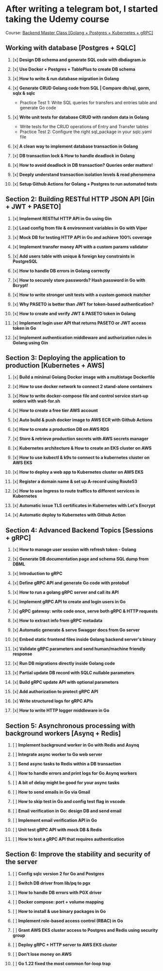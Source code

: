 # After writing a telegram bot, I started taking the Udemy course
Course: [Backend Master Class [Golang + Postgres + Kubernetes + gRPC]](https://www.udemy.com/share/105PNI3@vgqgMszJTBS_PimvIiwd2I1n0p9H2f5nGWh1DrDvUUMWqXTTEnR6b9sAp31jfWQmkQ==/)

## Working with database [Postgres + SQLC]
 
1. [x] **Design DB schema and generate SQL code with dbdiagram.io**

4. [x] **Use Docker + Postgres + TablePlus to create DB schema**

5. [x] **How to write & run database migration in Golang**

6. [x] **Generate CRUD Golang code from SQL | Compare db/sql, gorm, sqlx & sqlc**
    - Practice Test 1: Write SQL queries for transfers and entries table and generate Go code

7. [x] **Write unit tests for database CRUD with random data in Golang**
    - Write tests for the CRUD operations of Entry and Transfer tables
    - Practice Test 2: Configure the right sql_package in your sqlc.yaml file

8. [x] **A clean way to implement database transaction in Golang**

9. [x] **DB transaction lock & How to handle deadlock in Golang**

10. [x] **How to avoid deadlock in DB transaction? Queries order matters!**

11. [x] **Deeply understand transaction isolation levels & read phenomena**

12. [x] **Setup Github Actions for Golang + Postgres to run automated tests**

## Section 2: Building RESTful HTTP JSON API [Gin + JWT + PASETO]

1. [x] **Implement RESTful HTTP API in Go using Gin**

2. [x] **Load config from file & environment variables in Go with Viper**

3. [x] **Mock DB for testing HTTP API in Go and achieve 100% coverage**

4. [x] **Implement transfer money API with a custom params validator**

5. [x] **Add users table with unique & foreign key constraints in PostgreSQL**

6. [x] **How to handle DB errors in Golang correctly**

7. [x] **How to securely store passwords? Hash password in Go with Bcrypt!**

8. [x] **How to write stronger unit tests with a custom gomock matcher**

9. [x] **Why PASETO is better than JWT for token-based authentication?**

10. [x] **How to create and verify JWT & PASETO token in Golang**

11. [x] **Implement login user API that returns PASETO or JWT access token in Go**

12. [x] **Implement authentication middleware and authorization rules in Golang using Gin**

## Section 3: Deploying the application to production [Kubernetes + AWS]

1. [x] **Build a minimal Golang Docker image with a multistage Dockerfile**

2. [x] **How to use docker network to connect 2 stand-alone containers**

3. [x] **How to write docker-compose file and control service start-up orders with wait-for.sh**

4. [x] **How to create a free tier AWS account**

5. [x] **Auto build & push docker image to AWS ECR with Github Actions**

6. [x] **How to create a production DB on AWS RDS**

7. [x] **Store & retrieve production secrets with AWS secrets manager**

8. [x] **Kubernetes architecture & How to create an EKS cluster on AWS**

9. [x] **How to use kubectl & k9s to connect to a kubernetes cluster on AWS EKS**

10. [x] **How to deploy a web app to Kubernetes cluster on AWS EKS**

11. [x] **Register a domain name & set up A-record using Route53**

12. [x] **How to use Ingress to route traffics to different services in Kubernetes**

13. [x] **Automatic issue TLS certificates in Kubernetes with Let's Encrypt**

14. [x] **Automatic deploy to Kubernetes with Github Action**

## Section 4: Advanced Backend Topics [Sessions + gRPC]

1. [x] **How to manage user session with refresh token - Golang**

2. [x] **Generate DB documentation page and schema SQL dump from DBML**

3. [x] **Introduction to gRPC**

4. [x] **Define gRPC API and generate Go code with protobuf**

5. [x] **How to run a golang gRPC server and call its API**

6. [x] **Implement gRPC API to create and login users in Go**

7. [x] **gRPC gateway: write code once, serve both gRPC & HTTP requests**

8. [x] **How to extract info from gRPC metadata**

9. [x] **Automatic generate & serve Swagger docs from Go server**

10. [x] **Embed static frontend files inside Golang backend server's binary**

11. [x] **Validate gRPC parameters and send human/machine friendly response**

12. [x] **Run DB migrations directly inside Golang code**
 
13. [x] **Partial update DB record with SQLC nullable parameters**

14. [x] **Build gRPC update API with optional parameters**
 
15. [x] **Add authorization to protect gRPC API**
 
16. [x] **Write structured logs for gRPC APIs**
 
17. [x] **How to write HTTP logger middleware in Go**

## Section 5: Asynchronous processing with background workers [Asynq + Redis]

1. [ ] **Implement background worker in Go with Redis and Asynq**

2. [ ] **Integrate async worker to Go web server**

3. [ ] **Send async tasks to Redis within a DB transaction**

4. [ ] **How to handle errors and print logs for Go Asynq workers**

5. [ ] **A bit of delay might be good for your async tasks**

6. [ ] **How to send emails in Go via Gmail**

7. [ ] **How to skip test in Go and config test flag in vscode**

8. [ ] **Email verification in Go: design DB and send email**

9. [ ] **Implement email verification API in Go**

10. [ ] **Unit test gRPC API with mock DB & Redis**

11. [ ] **How to test a gRPC API that requires authentication**

## Section 6: Improve the stability and security of the server

1. [ ] **Config sqlc version 2 for Go and Postgres**

2. [ ] **Switch DB driver from lib/pq to pgx**

3. [ ] **How to handle DB errors with PGX driver**

4. [ ] **Docker compose: port + volume mapping**

5. [ ] **How to install & use binary packages in Go**

6. [ ] **Implement role-based access control (RBAC) in Go**

7. [ ] **Grant AWS EKS cluster access to Postgres and Redis using security group**

8. [ ] **Deploy gRPC + HTTP server to AWS EKS cluster**

9. [ ] **Don't lose money on AWS**

10. [ ] **Go 1.22 fixed the most common for-loop trap**
